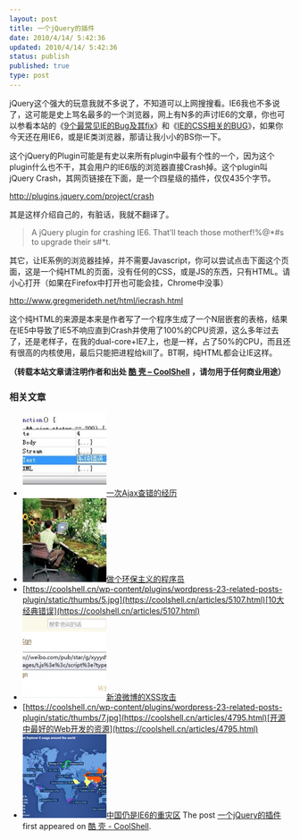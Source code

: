 ```yaml
---
layout: post
title: 一个jQuery的插件
date: 2010/4/14/ 5:42:36
updated: 2010/4/14/ 5:42:36
status: publish
published: true
type: post
---
```


jQuery这个强大的玩意我就不多说了，不知道可以上网搜搜看。IE6我也不多说了，这可能是史上骂名最多的一个浏览器，网上有N多的声讨IE6的文章，你也可以参看本站的《[9个最常见IE的Bug及其fix](https://coolshell.cn/articles/1817.html)》和《[IE的CSS相关的BUG](https://coolshell.cn/articles/1245.html)》，如果你今天还在用IE6，或是IE类浏览器，那请让我小小的BS你一下。


这个jQuery的Plugin可能是有史以来所有plugin中最有个性的一个，因为这个plugin什么也不干，其会用户的IE6版的浏览器直接Crash掉。这个plugin叫jQuery Crash，其网页链接在下面，是一个四星级的插件，仅仅435个字节。


<http://plugins.jquery.com/project/crash>


其是这样介绍自己的，有脏话，我就不翻译了。



> A jQuery plugin for crashing IE6. That’ll teach those motherf!%@\*#s to upgrade their s#\*t.
> 
> 


其它，让IE系例的浏览器挂掉，并不需要Javascript，你可以尝试点击下面这个页面，这是一个纯HTML的页面，没有任何的CSS，或是JS的东西，只有HTML。请小心打开（如果在Firefox中打开也可能会挂，Chrome中没事）


<http://www.gregmerideth.net/html/iecrash.html>


这个纯HTML的来源是本来是作者写了一个程序生成了一个N层嵌套的表格，结果在IE5中导致了IE5不响应直到Crash并使用了100%的CPU资源，这么多年过去了，还是老样子，在我的dual-core+IE7上，也是一样，占了50%的CPU，而且还有很高的内核使用，最后只能把进程给kill了。BT啊，纯HTML都会让IE这样。



**（转载本站文章请注明作者和出处 [酷 壳 – CoolShell](https://coolshell.cn/) ，请勿用于任何商业用途）**



### 相关文章

* [![一次Ajax查错的经历](../wp-content/uploads/2012/08/ajax_error-150x150.jpg)](https://coolshell.cn/articles/8170.html)[一次Ajax查错的经历](https://coolshell.cn/articles/8170.html)
* [![做个环保主义的程序员](../wp-content/uploads/2012/04/Green-Computing-150x150.jpg)](https://coolshell.cn/articles/7186.html)[做个环保主义的程序员](https://coolshell.cn/articles/7186.html)
* [https://coolshell.cn/wp-content/plugins/wordpress-23-related-posts-plugin/static/thumbs/5.jpg](https://coolshell.cn/articles/5107.html)[10大经典错误](https://coolshell.cn/articles/5107.html)
* [![新浪微博的XSS攻击](../wp-content/uploads/2011/06/sina_xss01-150x150.png)](https://coolshell.cn/articles/4914.html)[新浪微博的XSS攻击](https://coolshell.cn/articles/4914.html)
* [https://coolshell.cn/wp-content/plugins/wordpress-23-related-posts-plugin/static/thumbs/7.jpg](https://coolshell.cn/articles/4795.html)[开源中最好的Web开发的资源](https://coolshell.cn/articles/4795.html)
* [![中国仍是IE6的重灾区](../wp-content/uploads/2011/03/IE6-Countdown-150x150.png)](https://coolshell.cn/articles/3921.html)[中国仍是IE6的重灾区](https://coolshell.cn/articles/3921.html)
The post [一个jQuery的插件](https://coolshell.cn/articles/2357.html) first appeared on [酷 壳 - CoolShell](https://coolshell.cn).